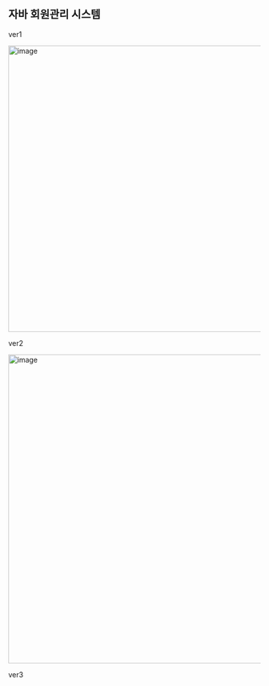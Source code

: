 ## 자바 회원관리 시스템

ver1

<img width="571" alt="image" src="https://user-images.githubusercontent.com/87226129/236622649-10356c19-8d02-4eea-b367-6608d0f4761e.png">

ver2

<img width="616" alt="image" src="https://user-images.githubusercontent.com/87226129/236628586-de1f2631-83d3-4d44-ae5e-1d0955577587.png">

ver3


